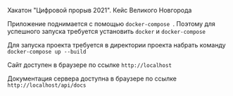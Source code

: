 Хакатон "Цифровой прорыв 2021". Кейс Великого Новгорода

Приложение поднимается с помощью `docker-compose
`. Поэтому для успешного запуска требуется установить `docker` и `docker-compose`

Для запуска проекта требуется в директории проекта набрать команду `docker-compose up --build`

Сайт доступен в браузере по ссылке `http://localhost`

Документация сервера доступна в браузере по ссылке  `http://localhost/api/docs`